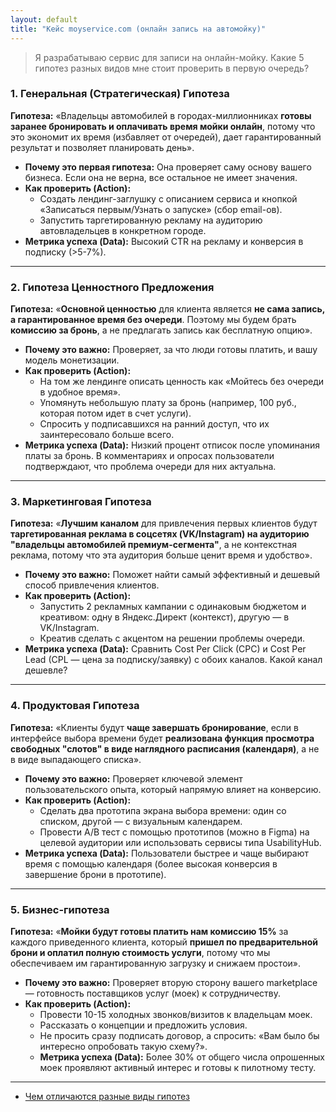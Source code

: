 ```yaml
---
layout: default
title: "Кейс moyservice.com (онлайн запись на автомойку)"
---
```


> Я разрабатываю сервис для записи на онлайн-мойку. Какие 5 гипотез разных видов мне стоит проверить в первую очередь?

### 1. Генеральная (Стратегическая) Гипотеза

**Гипотеза:** «Владельцы автомобилей в городах-миллионниках **готовы заранее бронировать и оплачивать время мойки онлайн**, потому что это экономит их время (избавляет от очередей), дает гарантированный результат и позволяет планировать день».

*   **Почему это первая гипотеза:** Она проверяет саму основу вашего бизнеса. Если она не верна, все остальное не имеет значения.
*   **Как проверить (Action):**
    *   Создать лендинг-заглушку с описанием сервиса и кнопкой «Записаться первым/Узнать о запуске» (сбор email-ов).
    *   Запустить таргетированную рекламу на аудиторию автовладельцев в конкретном городе.
*   **Метрика успеха (Data):** Высокий CTR на рекламу и конверсия в подписку (>5-7%).

---

### 2. Гипотеза Ценностного Предложения

**Гипотеза:** «**Основной ценностью** для клиента является **не сама запись, а гарантированное время без очереди**. Поэтому мы будем брать **комиссию за бронь**, а не предлагать запись как бесплатную опцию».

*   **Почему это важно:** Проверяет, за что люди готовы платить, и вашу модель монетизации.
*   **Как проверить (Action):**
    *   На том же лендинге описать ценность как «Мойтесь без очереди в удобное время».
    *   Упомянуть небольшую плату за бронь (например, 100 руб., которая потом идет в счет услуги).
    *   Спросить у подписавшихся на ранний доступ, что их заинтересовало больше всего.
*   **Метрика успеха (Data):** Низкий процент отписок после упоминания платы за бронь. В комментариях и опросах пользователи подтверждают, что проблема очереди для них актуальна.

---

### 3. Маркетинговая Гипотеза

**Гипотеза:** «**Лучшим каналом** для привлечения первых клиентов будут **таргетированная реклама в соцсетях (VK/Instagram) на аудиторию "владельцы автомобилей премиум-сегмента"**, а не контекстная реклама, потому что эта аудитория больше ценит время и удобство».

*   **Почему это важно:** Поможет найти самый эффективный и дешевый способ привлечения клиентов.
*   **Как проверить (Action):**
    *   Запустить 2 рекламных кампании с одинаковым бюджетом и креативом: одну в Яндекс.Директ (контекст), другую — в VK/Instagram.
    *   Креатив сделать с акцентом на решении проблемы очереди.
*   **Метрика успеха (Data):** Сравнить Cost Per Click (CPC) и Cost Per Lead (CPL — цена за подписку/заявку) с обоих каналов. Какой канал дешевле?

---

### 4. Продуктовая Гипотеза

**Гипотеза:** «Клиенты будут **чаще завершать бронирование**, если в интерфейсе выбора времени будет **реализована функция просмотра свободных "слотов" в виде наглядного расписания (календаря)**, а не в виде выпадающего списка».

*   **Почему это важно:** Проверяет ключевой элемент пользовательского опыта, который напрямую влияет на конверсию.
*   **Как проверить (Action):**
    *   Сделать два прототипа экрана выбора времени: один со списком, другой — с визуальным календарем.
    *   Провести A/B тест с помощью прототипов (можно в Figma) на целевой аудитории или использовать сервисы типа UsabilityHub.
*   **Метрика успеха (Data):** Пользователи быстрее и чаще выбирают время с помощью календаря (более высокая конверсия в завершение брони в прототипе).

---

### 5. Бизнес-гипотеза

**Гипотеза:** «**Мойки будут готовы платить нам комиссию 15%** за каждого приведенного клиента, который **пришел по предварительной брони и оплатил полную стоимость услуги**, потому что мы обеспечиваем им гарантированную загрузку и снижаем простои».

*   **Почему это важно:** Проверяет вторую сторону вашего marketplace — готовность поставщиков услуг (моек) к сотрудничеству.
*   **Как проверить (Action):**
    *   Провести 10-15 холодных звонков/визитов к владельцам моек.
    *   Рассказать о концепции и предложить условия.
    *   Не просить сразу подписать договор, а спросить: «Вам было бы интересно опробовать такую схему?».
    *   **Метрика успеха (Data):** Более 30% от общего числа опрошенных моек проявляют активный интерес и готовы к пилотному тесту.


---

* [ Чем отличаются разные виды гипотез ]( /guide/2025/08/15/hypothesis-types.html )
